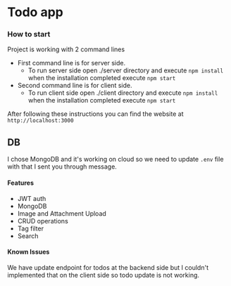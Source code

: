 # Todo app

### How to start

Project is working with 2 command lines
* First command line is for server side.
    - To run server side open ./server directory and execute `npm install` when the installation completed execute `npm start`
* Second  command line is for client side.
    - To run client side open ./client directory and execute `npm install` when the installation completed execute `npm start`

After following these instructions you can find the website at `http://localhost:3000`
## DB
I chose MongoDB and it's working on cloud so we need to update `.env` file with that I sent you through message.

#### Features
- JWT auth
- MongoDB
- Image and Attachment Upload
- CRUD operations
- Tag filter
- Search

#### Known Issues
We have update endpoint for todos at the backend side but I couldn't implemented that on the client side so todo update is not working.


